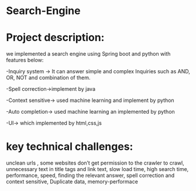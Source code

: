 # Search-Engine

# Project description: 

we implemented a search engine using Spring boot and python with features below:

-Inquiry system -> It can answer simple and complex Inquiries such as AND, OR, NOT and combination of them. 

-Spell correction->implement by java 

-Context sensitive-> used machine learning and implement by python

-Auto completion-> used machine learning an implemented by python 

-UI-> which implemented by html,css,js  

# key technical challenges:

unclean urls , some websites don’t get permission to the crawler  to crawl, unnecessary text in title tags and link text, slow load time, high search time, performance, speed, finding the relevant answer, spell correction and context sensitive, Duplicate data, memory-performace

